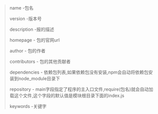 > name -包名
>
> version -版本号
>
> description -报的描述
>
> homepage - 包的官网url
>
> author - 包的作者
>
> contributors - 包的其他贡献者
>
> dependencies - 依赖包列表,如果依赖包没有安装,npm会自动将依赖包安装到node_module目录下
>
> repository - main字段指定了程序的主入口文件,require(包名)就会自动加载这个文件,这个字段的默认值是模块根目录下面的index.js
>
> keywords -关键字